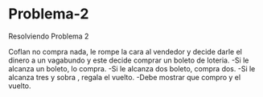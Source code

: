 # Problema-2
Resolviendo Problema 2

Coflan no compra nada, le rompe la cara al vendedor  y decide
darle el dinero a un vagabundo y este decide comprar un boleto de loteria.
-Si le alcanza un boleto, lo compra.
-Si le alcanza dos boleto, compra dos.
-Si le alcanza tres y sobra , regala el vuelto.
-Debe mostrar que compro y el vuelto.
